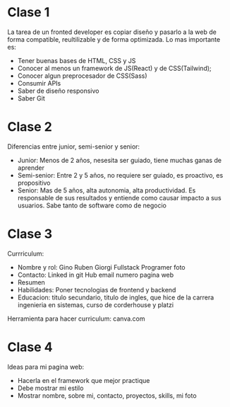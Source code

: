 # Clase 1

La tarea de un fronted developer es copiar diseño y pasarlo a la web de forma compatible, reultilizable y de forma optimizada.
Lo mas importante es:

- Tener buenas bases de HTML, CSS y JS
- Conocer al menos un framework de JS(React) y de CSS(Tailwind);
- Conocer algun preprocesador de CSS(Sass)
- Consumir APIs
- Saber de diseño responsivo
- Saber Git

# Clase 2

Diferencias entre junior, semi-senior y senior:

- Junior: Menos de 2 años, nesesita ser guiado, tiene muchas ganas de aprender
- Semi-senior: Entre 2 y 5 años, no requiere ser guiado, es proactivo, es propositivo
- Senior: Mas de 5 años, alta autonomia, alta productividad. Es responsable de sus resultados y entiende como causar impacto a sus usuarios. Sabe tanto de software como de negocio

# Clase 3

Currriculum:

- Nombre y rol: Gino Ruben Giorgi Fullstack Programer foto
- Contacto: Linked in git Hub email numero pagina web
- Resumen
- Habilidades: Poner tecnologias de frontend y backend
- Educacion: titulo secundario, titulo de ingles, que hice de la carrera ingenieria en sistemas, curso de corderhouse y platzi

Herramienta para hacer curriculum: canva.com

# Clase 4

Ideas para mi pagina web:

- Hacerla en el framework que mejor practique
- Debe mostrar mi estilo
- Mostrar nombre, sobre mi, contacto, proyectos, skills, mi foto
